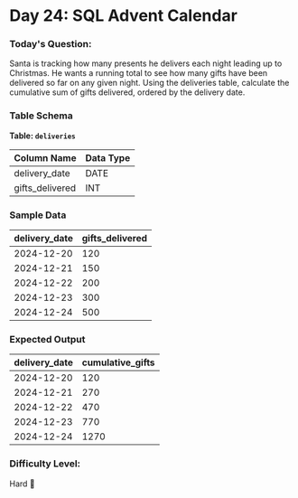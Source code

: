 # Day 24: SQL Advent Calendar

### Today's Question:
Santa is tracking how many presents he delivers each night leading up to Christmas. He wants a running total to see how many gifts have been delivered so far on any given night. Using the deliveries table, calculate the cumulative sum of gifts delivered, ordered by the delivery date.

### Table Schema

**Table: `deliveries`**

| Column Name      | Data Type    |
|-----------------|--------------|
| delivery_date    | DATE         |
| gifts_delivered  | INT          |

### Sample Data

| delivery_date  | gifts_delivered |
|----------------|------------------|
| 2024-12-20    | 120              |
| 2024-12-21    | 150              |
| 2024-12-22    | 200              |
| 2024-12-23    | 300              |
| 2024-12-24    | 500              |

### Expected Output

| delivery_date  | cumulative_gifts |
|----------------|---------------------|
| 2024-12-20    | 120                 |
| 2024-12-21    | 270                 |
| 2024-12-22    | 470                 |
| 2024-12-23    | 770                 |
| 2024-12-24    | 1270                |

### Difficulty Level:
Hard 🎅
